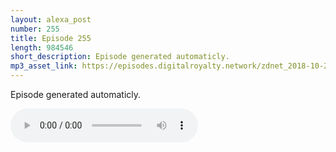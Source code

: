 ```yaml
---
layout: alexa_post
number: 255
title: Episode 255
length: 984546
short_description: Episode generated automaticly.
mp3_asset_link: https://episodes.digitalroyalty.network/zdnet_2018-10-27_01-00-04.mp3
---
```


Episode generated automaticly.

<audio controls>
    <source src="{{ page.mp3_asset_link }}" type="audio/mpeg">
</audio>